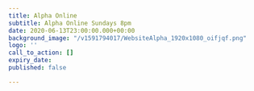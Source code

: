 ```yaml
---
title: Alpha Online
subtitle: Alpha Online Sundays 8pm
date: 2020-06-13T23:00:00.000+00:00
background_image: "/v1591794017/WebsiteAlpha_1920x1080_oifjqf.png"
logo: ''
call_to_action: []
expiry_date: 
published: false

---
```

